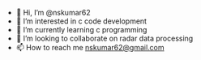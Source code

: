 - 👋 Hi, I’m @nskumar62
- 👀 I’m interested in c code development
- 🌱 I’m currently learning c programming
- 💞️ I’m looking to collaborate on radar data processing
- 📫 How to reach me nskumar62@gmail.com

<!---
nskumar62/nskumar62 is a ✨ special ✨ repository because its `README.md` (this file) appears on your GitHub profile.
You can click the Preview link to take a look at your changes.
--->
